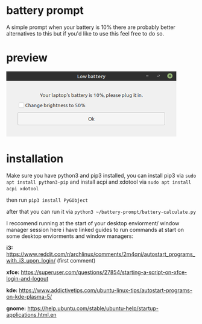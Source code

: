 # battery prompt
 A simple prompt when your battery is 10%
 there are probably better alternatives to this but if you'd like to use this feel free to do so.

# preview
![](example.png)

# installation

Make sure you have python3 and pip3 installed, you can install pip3  via `sudo apt install python3-pip` and install acpi and xdotool via `sudo apt install acpi xdotool`

then run `pip3 install PyGObject`

after that you can run it via `python3 ~/battery-prompt/battery-calculate.py`

I reccomend running at the start of your desktop enviorment/ window manager session here i have linked guides to run commands at start on some desktop enviorments and window managers:

**i3:** https://www.reddit.com/r/archlinux/comments/2m4qni/autostart_programs_with_i3_upon_login/ 
(first comment)

**xfce:** https://superuser.com/questions/27854/starting-a-script-on-xfce-login-and-logout

**kde:** https://www.addictivetips.com/ubuntu-linux-tips/autostart-programs-on-kde-plasma-5/

**gnome:** https://help.ubuntu.com/stable/ubuntu-help/startup-applications.html.en



